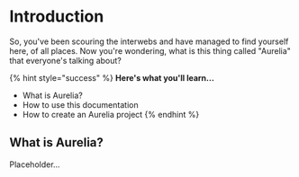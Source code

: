 # Introduction

So, you've been scouring the interwebs and have managed to find yourself here, of all places. Now you're wondering, what is this thing called "Aurelia" that everyone's talking about?

{% hint style="success" %}
**Here's what you'll learn...**
  * What is Aurelia?
  * How to use this documentation
  * How to create an Aurelia project
{% endhint %}

## What is Aurelia?

Placeholder...

